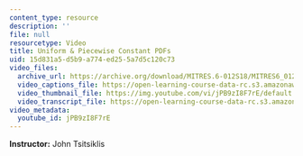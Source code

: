 ```yaml
---
content_type: resource
description: ''
file: null
resourcetype: Video
title: Uniform & Piecewise Constant PDFs
uid: 15d831a5-d5b9-a774-ed25-5a7d5c120c73
video_files:
  archive_url: https://archive.org/download/MITRES.6-012S18/MITRES6_012S18_L08-03_300k.mp4
  video_captions_file: https://open-learning-course-data-rc.s3.amazonaws.com/res-6-012-introduction-to-probability-spring-2018/6367246d8fbd5c9aa7e4154a84dc7c94_jPB9zI8F7rE.vtt
  video_thumbnail_file: https://img.youtube.com/vi/jPB9zI8F7rE/default.jpg
  video_transcript_file: https://open-learning-course-data-rc.s3.amazonaws.com/res-6-012-introduction-to-probability-spring-2018/94a8b262913320403135ae442d25e299_jPB9zI8F7rE.pdf
video_metadata:
  youtube_id: jPB9zI8F7rE
---
```


**Instructor:** John Tsitsiklis
